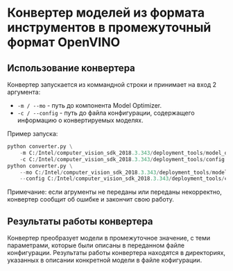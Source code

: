 # Конвертер моделей из формата инструментов в промежуточный формат OpenVINO

## Использование конвертера

Конвертер запускается из коммандной строки и принимает
на вход 2 аргумента:

- `-m / --mo` - путь до компонента Model Optimizer.
- `-с / --config` - путь до файла конфигурации,
  содержащего информацию о конвертируемых моделях.

Пример запуска:  
```Python
python converter.py \
    -m C:/Intel/computer_vision_sdk_2018.3.343/deployment_tools/model_optimizer/mo.py \
    -c C:/Intel/computer_vision_sdk_2018.3.343/deployment_tools/config.xml
python converter.py \
    --mo C:/Intel/computer_vision_sdk_2018.3.343/deployment_tools/model_optimizer/mo.py \
    --config C:/Intel/computer_vision_sdk_2018.3.343/deployment_tools/config.xml
```

Примечание: если агрументы не переданы или переданы
некорректно, конвертер сообщит об ошибке и закончит свою работу.

## Результаты работы конвертера

Конвертер преобразует модели в промежуточное значение, с теми параметрами,
которые были описаны в переданном файле конфигурации. Результаты работы
конвертера находятся в директориях, указанных в описании конкретной модели
в файле кофигурации.